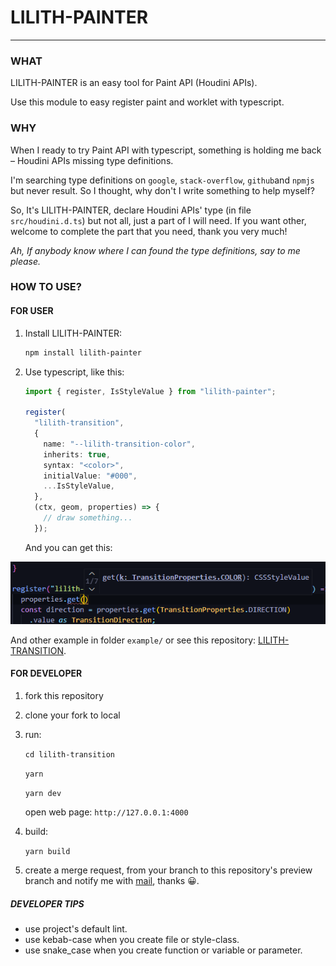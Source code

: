 # LILITH-PAINTER

---

### WHAT

LILITH-PAINTER is an easy tool for Paint API (Houdini APIs).

Use this module to easy register paint and worklet with typescript.



### WHY

When I ready to try Paint API with typescript, something is holding me back – Houdini APIs missing type definitions.

I'm searching type definitions on `google`, `stack-overflow`, `github`and `npmjs` but never result. So I thought, why don't I write something to help myself?

So, It's LILITH-PAINTER, declare Houdini APIs' type (in file `src/houdini.d.ts`) but not all, just a part of I will need. If you want other, welcome to complete the part that you need, thank you very much!

*Ah, If anybody know where I can found the type definitions, say to me please.*



### HOW TO USE?

#### FOR USER

1. Install LILITH-PAINTER:

   ```sh
   npm install lilith-painter
   ```

2. Use typescript, like this:

   ```typescript
   import { register, IsStyleValue } from "lilith-painter";
   
   register(
     "lilith-transition", 
     {
       name: "--lilith-transition-color",
       inherits: true,
       syntax: "<color>",
       initialValue: "#000",
       ...IsStyleValue,
     },
     (ctx, geom, properties) => {
       // draw something...
     });
   ```
   
   And you can get this:

![image-20210617232633945](README.assets/image-20210617232633945.png)



And other example in folder `example/` or see this repository: [LILITH-TRANSITION](https://github.com/juergenie/lilith-transition).

#### FOR DEVELOPER

1. fork this repository

2. clone your fork to local

3. run:

   `cd lilith-transition`

   `yarn`

   `yarn dev`

   open web page: `http://127.0.0.1:4000`

4. build:

   `yarn build`

5. create a merge request, from your branch to this repository's preview branch and notify me with [mail](mailto://juergenie@qq.com), thanks 😀.

##### DEVELOPER TIPS

- use project's default lint.
- use kebab-case when you create file or style-class.
- use snake_case when you create function or variable or parameter.
